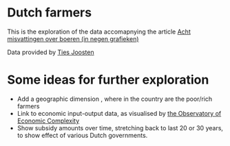 # Dutch farmers
This is the exploration of the data accomapnying the article [Acht misvattingen over boeren (in negen grafieken)](https://www.ftm.nl/artikelen/boer-en-veehouder-ontzien)

Data provided by [Ties Joosten](https://www.ftm.nl/auteur/ties-joosten)

# Some ideas for further exploration
* Add a geographic dimension , where in the country are the poor/rich farmers
* Link to economic input-output data, as visualised by [the Observatory of Economic Complexity](https://oec.world/en/) 
* Show subsidy amounts over time, stretching back to last 20 or 30 years, to show effect of various Dutch governments.
